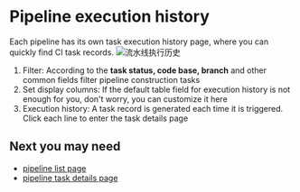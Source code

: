 # Pipeline execution history

Each pipeline has its own task execution history page, where you can quickly find CI task records.
![&#x6D41;&#x6C34;&#x7EBF;&#x6267;&#x884C;&#x5386;&#x53F2;](../../.gitbook/assets/image%20%2824%29.png)

1. Filter: According to the **task status, code base, branch** and other common fields filter pipeline construction tasks
2. Set display columns: If the default table field for execution history is not enough for you, don't worry, you can customize it here
3. Execution history: A task record is generated each time it is triggered. Click each line to enter the task details page
## Next you may need
* [pipeline list page](pipeline-list.md)
* [pipeline task details page](pipeline-build-detail/)
